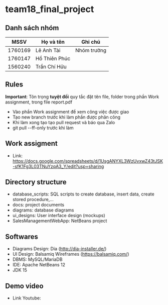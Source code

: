# team18_final_project
## Danh sách nhóm
|MSSV|Họ và tên|Ghi chú|
|----|---------|-------|
|1760169|Lê Anh Tài|Nhóm trưởng|
|1760147|Hồ Thiên Phúc||
|1560240|Trần Chí Hữu||
## Rules
**Important**: Tôn trọng **tuyệt đối** quy tắc đặt tên file, folder trong phần Work assignment, trong file report.pdf
- Vào phần Work assignment để xem công việc được giao
- Tạo new branch trước khi làm phần được phân công
- Khi làm xong tạo tạo pull request và báo qua Zalo
- git pull --ff-only trước khi làm
## Work assigment
- Link: https://docs.google.com/spreadsheets/d/1UsgANYXL3WzUvxwZ43tJSK-sfK1Fg3L03TNuYzqA3_Y/edit?usp=sharing
## Directory structure
- database_scripts: SQL scripts to create database, insert data, create stored procedure,...
- docs: project documents
- diagrams: database diagrams
- ui_designs: User interface design (mockups)
- SalesManagementWebApp: NetBeans project
## Softwares
- Diagrams Design: Dia (http://dia-installer.de/)
- UI Design: Balsamiq Wireframes (https://balsamiq.com/)
- DBMS: MySQL/MariaDB
- IDE: Apache NetBeans 12
- JDK 15
## Demo video
- Link Youtube:
